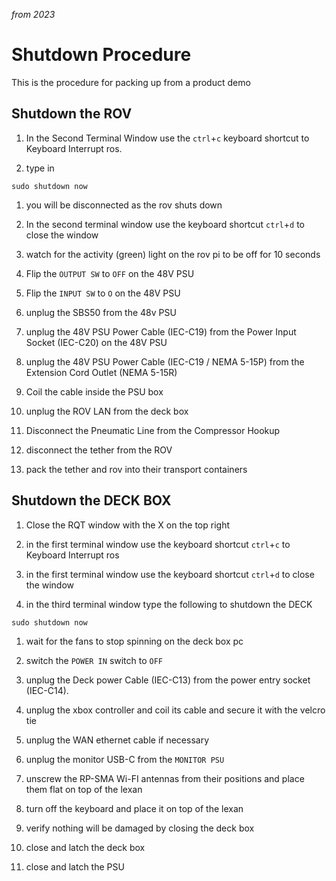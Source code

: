 *from 2023*
# Shutdown Procedure

This is the procedure for packing up from a product demo

## Shutdown the ROV

1. In the Second Terminal Window use the `ctrl`+`c` keyboard shortcut to Keyboard Interrupt ros.

1. type in

```console
sudo shutdown now
```

1. you will be disconnected as the rov shuts down

1. In the second terminal window use the keyboard shortcut `ctrl`+`d` to close the window

1. watch for the activity (green) light on the rov pi to be off for 10 seconds

1. Flip the `OUTPUT SW` to `OFF` on the 48V PSU

1. Flip the `INPUT SW` to `O` on the 48V PSU

1. unplug the SBS50 from the 48v PSU

1. unplug the 48V PSU Power Cable (IEC-C19) from the Power Input Socket (IEC-C20) on the 48V PSU

1. unplug the 48V PSU Power Cable (IEC-C19 / NEMA 5-15P) from the Extension Cord Outlet (NEMA 5-15R)

1. Coil the cable inside the PSU box

1. unplug the ROV LAN from the deck box

1. Disconnect the Pneumatic Line from the Compressor Hookup

1. disconnect the tether from the ROV

1. pack the tether and rov into their transport containers

## Shutdown the DECK BOX

1. Close the RQT window with the X on the top right

1. in the first terminal window use the keyboard shortcut `ctrl`+`c` to Keyboard Interrupt ros

1. in the first terminal window use the keyboard shortcut `ctrl`+`d` to close the window

1. in the third terminal window type the following to shutdown the DECK

```console
sudo shutdown now
```

1. wait for the fans to stop spinning on the deck box pc

1. switch the `POWER IN` switch to `OFF`

1. unplug the Deck power Cable (IEC-C13) from the power entry socket (IEC-C14).

1. unplug the xbox controller and coil its cable and secure it with the velcro tie

1. unplug the WAN ethernet cable if necessary

1. unplug the monitor USB-C from the `MONITOR PSU`

1. unscrew the RP-SMA Wi-FI antennas from their positions and place them flat on top of the lexan

1. turn off the keyboard and place it on top of the lexan

1. verify nothing will be damaged by closing the deck box

1. close and latch the deck box

1. close and latch the PSU
